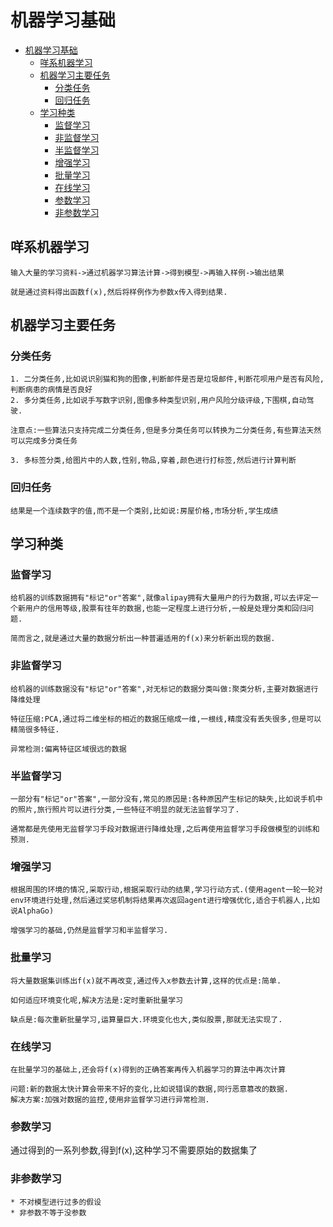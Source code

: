 # 机器学习基础

<!-- TOC -->

- [机器学习基础](#机器学习基础)
    - [咩系机器学习](#咩系机器学习)
    - [机器学习主要任务](#机器学习主要任务)
        - [分类任务](#分类任务)
        - [回归任务](#回归任务)
    - [学习种类](#学习种类)
        - [监督学习](#监督学习)
        - [非监督学习](#非监督学习)
        - [半监督学习](#半监督学习)
        - [增强学习](#增强学习)
        - [批量学习](#批量学习)
        - [在线学习](#在线学习)
        - [参数学习](#参数学习)
        - [非参数学习](#非参数学习)

<!-- /TOC -->

## 咩系机器学习
```
输入大量的学习资料->通过机器学习算法计算->得到模型->再输入样例->输出结果

就是通过资料得出函数f(x),然后将样例作为参数x传入得到结果.
```
## 机器学习主要任务

### 分类任务
```
1. 二分类任务,比如说识别猫和狗的图像,判断邮件是否是垃圾邮件,判断花呗用户是否有风险,判断病患的病情是否良好
2. 多分类任务,比如说手写数字识别,图像多种类型识别,用户风险分级评级,下围棋,自动驾驶.

注意点:一些算法只支持完成二分类任务,但是多分类任务可以转换为二分类任务,有些算法天然可以完成多分类任务

3. 多标签分类,给图片中的人数,性别,物品,穿着,颜色进行打标签,然后进行计算判断
```

### 回归任务
```
结果是一个连续数字的值,而不是一个类别,比如说:房屋价格,市场分析,学生成绩
```

## 学习种类

### 监督学习
```
给机器的训练数据拥有"标记"or"答案",就像alipay拥有大量用户的行为数据,可以去评定一个新用户的信用等级,股票有往年的数据,也能一定程度上进行分析,一般是处理分类和回归问题.

简而言之,就是通过大量的数据分析出一种普遍适用的f(x)来分析新出现的数据.
```
### 非监督学习
```
给机器的训练数据没有"标记"or"答案",对无标记的数据分类叫做:聚类分析,主要对数据进行降维处理

特征压缩:PCA,通过将二维坐标的相近的数据压缩成一维,一根线,精度没有丢失很多,但是可以精简很多特征.

异常检测:偏离特征区域很远的数据
```
### 半监督学习

```
一部分有"标记"or"答案",一部分没有,常见的原因是:各种原因产生标记的缺失,比如说手机中的照片,旅行照片可以进行分类,一些特征不明显的就无法监督学习了.

通常都是先使用无监督学习手段对数据进行降维处理,之后再使用监督学习手段做模型的训练和预测.
```
### 增强学习
```
根据周围的环境的情况,采取行动,根据采取行动的结果,学习行动方式.(使用agent一轮一轮对env环境进行处理,然后通过奖惩机制将结果再次返回agent进行增强优化,适合于机器人,比如说AlphaGo)

增强学习的基础,仍然是监督学习和半监督学习.
```

### 批量学习
```
将大量数据集训练出f(x)就不再改变,通过传入x参数去计算,这样的优点是:简单.

如何适应环境变化呢,解决方法是:定时重新批量学习

缺点是:每次重新批量学习,运算量巨大.环境变化也大,类似股票,那就无法实现了.
```

### 在线学习
```
在批量学习的基础上,还会将f(x)得到的正确答案再传入机器学习的算法中再次计算

问题:新的数据太快计算会带来不好的变化,比如说错误的数据,同行恶意篡改的数据.
解决方案:加强对数据的监控,使用非监督学习进行异常检测.
```

### 参数学习
通过得到的一系列参数,得到f(x),这种学习不需要原始的数据集了

### 非参数学习
```
* 不对模型进行过多的假设
* 非参数不等于没参数
```

